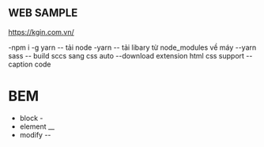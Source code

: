 ## WEB SAMPLE

https://kgin.com.vn/

-npm i -g yarn -- tải node
-yarn -- tải libary từ node_modules về máy
--yarn sass -- build sccs sang css auto
--download extension html css support -- caption code

# BEM

- block -
- element \_\_
- modify --
